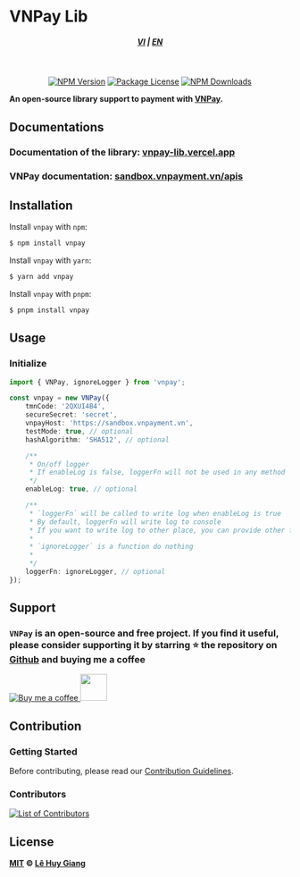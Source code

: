 # VNPay Lib

<div style="text-align: center;">
    <h5>
        <a href="./README.md">VI</a>
        |
        <a href="./README_en-US.md">EN</a>
    </h5>
</div>
<br/>

<p align="center">
    <a href="https://www.npmjs.com/package/vnpay" target="_blank"><img src="https://img.shields.io/npm/v/vnpay" alt="NPM Version" /></a>
    <a href="https://www.npmjs.com/package/vnpay" target="_blank"><img src="https://img.shields.io/npm/l/vnpay" alt="Package License"><a>
    <a href="https://www.npmjs.com/package/vnpay" target="_blank"><img src="https://img.shields.io/npm/d18m/vnpay" alt="NPM Downloads"></a>
</p>

<strong>An open-source library support to payment with [VNPay](https://vnpay.vn).</strong>

## Documentations

### Documentation of the library: [vnpay-lib.vercel.app](https://vnpay-lib.vercel.app/)

### VNPay documentation: [sandbox.vnpayment.vn/apis](https://sandbox.vnpayment.vn/apis)

## Installation

Install `vnpay` with `npm`:

```bash
$ npm install vnpay
```

Install `vnpay` with `yarn`:

```bash
$ yarn add vnpay
```

Install `vnpay` with `pnpm`:

```bash
$ pnpm install vnpay
```

## Usage

### Initialize

```typescript
import { VNPay, ignoreLogger } from 'vnpay';

const vnpay = new VNPay({
    tmnCode: '2QXUI4B4',
    secureSecret: 'secret',
    vnpayHost: 'https://sandbox.vnpayment.vn',
    testMode: true, // optional
    hashAlgorithm: 'SHA512', // optional

    /**
     * On/off logger
     * If enableLog is false, loggerFn will not be used in any method
     */
    enableLog: true, // optional

    /**
     * `loggerFn` will be called to write log when enableLog is true
     * By default, loggerFn will write log to console
     * If you want to write log to other place, you can provide other function here
     *
     * `ignoreLogger` is a function do nothing
     *
     */
    loggerFn: ignoreLogger, // optional
});
```

## Support

### `VNPay` is an open-source and free project. If you find it useful, please consider supporting it by starring ⭐️ the repository on [Github](https://github.com/lehuygiang28/vnpay) and buying me a coffee

<a href="https://www.buymeacoffee.com/lehuygiang28" target="_blank">
    <img src="https://img.buymeacoffee.com/button-api/?text=Buy me a coffee&emoji=&slug=lehuygiang28&button_colour=1a1b27&font_colour=ffffff&font_family=Lato&outline_colour=ffffff&coffee_colour=FFDD00" alt="Buy me a coffee">
</a>

<a href="https://me.momo.vn/lehuygiang28" target="_blank">
  <img src="https://lehuygiang28.github.io/about-me/public/images/momo-donation.png" height=48 />
</a>

## Contribution

### Getting Started

Before contributing, please read our [Contribution Guidelines](.github/CONTRIBUTING.md).

### Contributors

<a href="https://github.com/lehuygiang28/vnpay/graphs/contributors">
  <img src="https://contrib.rocks/image?repo=lehuygiang28/vnpay&max=20" alt="List of Contributors"/>
</a>

## License

**[MIT](LICENSE) © [Lê Huy Giang](https://github.com/lehuygiang28)**
